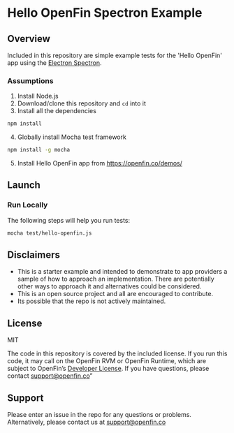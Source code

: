 # Hello OpenFin Spectron Example

## Overview
Included in this repository are simple example tests for the 'Hello OpenFin' app using the [Electron Spectron](https://github.com/electron/spectron). 

### Assumptions
1. Install Node.js
2. Download/clone this repository and `cd` into it
3. Install all the dependencies    
 ```bash
 npm install
 ```
4. Globally install Mocha test framework
 ```bash
 npm install -g mocha
 ```
5. Install Hello OpenFin app from https://openfin.co/demos/

## Launch
### Run Locally
The following steps will help you run tests:  
 ```bash
 mocha test/hello-openfin.js
 ```

## Disclaimers
* This is a starter example and intended to demonstrate to app providers a sample of how to approach an implementation. There are potentially other ways to approach it and alternatives could be considered. 
* This is an open source project and all are encouraged to contribute.
* Its possible that the repo is not actively maintained.

## License
MIT

The code in this repository is covered by the included license.  If you run this code, it may call on the OpenFin RVM or OpenFin Runtime, which are subject to OpenFin’s [Developer License](https://openfin.co/developer-agreement/). If you have questions, please contact support@openfin.co”

## Support
Please enter an issue in the repo for any questions or problems. 
<br> Alternatively, please contact us at support@openfin.co
